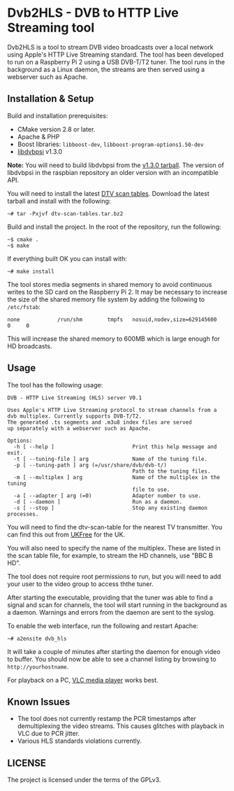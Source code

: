 # Dvb2HLS - DVB to HTTP Live Streaming tool

Dvb2HLS is a tool to stream DVB video broadcasts over a local network using Apple's
HTTP Live Streaming standard. The tool has been developed to run on a Raspberry Pi 2
using a USB DVB-T/T2 tuner. The tool runs in the background as a Linux daemon, the streams
are then served using a webserver such as Apache.

## Installation & Setup

Build and installation prerequisites:

- CMake version 2.8 or later.
- Apache & PHP
- Boost libraries: `libboost-dev`, `libboost-program-options1.50-dev`
- [libdvbpsi](http://www.videolan.org/developers/libdvbpsi.html) v1.3.0

**Note:** You will need to build libdvbpsi from the [v1.3.0 tarball](http://download.videolan.org/pub/libdvbpsi/1.3.0/). The version of libdvbpsi in the raspbian repository an older version with an incompatible API.

You will need to install the latest [DTV scan tables](https://www.linuxtv.org/downloads/dtv-scan-tables/). Download
the latest tarball and install with the following:

```
~# tar -Pxjvf dtv-scan-tables.tar.bz2
```

Build and install the project. In the root of the repository, run the following:

```
~$ cmake .
~$ make
```

If everything built OK you can install with:

```
~# make install
```

The tool stores media segments in shared memory to avoid continuous writes to the SD card on the Raspberry Pi 2.
It may be necessary to increase the size of the shared memory file system by adding the following to `/etc/fstab`:

```
none            /run/shm        tmpfs   nosuid,nodev,size=629145600    0     0
```

This will increase the shared memory to 600MB which is large enough for HD broadcasts.

## Usage

The tool has the following usage:

```
DVB - HTTP Live Streaming (HLS) server V0.1

Uses Apple's HTTP Live Streaming protocol to stream channels from a
dvb multiplex. Currently supports DVB-T/T2.
The generated .ts segments and .m3u8 index files are served
up separately with a webserver such as Apache.

Options:
  -h [ --help ]                         Print this help message and exit.
  -t [ --tuning-file ] arg              Name of the tuning file.
  -p [ --tuning-path ] arg (=/usr/share/dvb/dvb-t/)
                                        Path to the tuning files.
  -m [ --multiplex ] arg                Name of the multiplex in the tuning
                                        file to use.
  -a [ --adapter ] arg (=0)             Adapter number to use.
  -d [ --daemon ]                       Run as a daemon.
  -s [ --stop ]                         Stop any existing daemon processes.
```

You will need to find the dtv-scan-table for the nearest TV transmitter. You can find this out from [UKFree](https://ukfree.tv/prediction) for the UK.

You will also need to specify the name of the multiplex. These are listed in the scan table file, for example, to stream the HD channels, use "BBC B HD".

The tool does not require root permissions to run, but you will need to add your user to the video group to access ththe tuner.

After starting the executable, providing that the tuner was able to find a signal and scan for channels, the tool will start running in the background as a daemon. Warnings and errors from the daemon are sent to the syslog.  

To enable the web interface, run the following and restart Apache:

```
~# a2ensite dvb_hls
```

It will take a couple of minutes after starting the daemon for enough video to buffer. You should now be able to
see a channel listing by browsing to `http://yourhostname`.

For playback on a PC, [VLC media player](http://www.videolan.org/vlc/index.html) works best.

## Known Issues

- The tool does not currently restamp the PCR timestamps after demultiplexing the video streams. This causes glitches with
playback in VLC due to PCR jitter.
- Various HLS standards violations currently.

## LICENSE

The project is licensed under the terms of the GPLv3.
